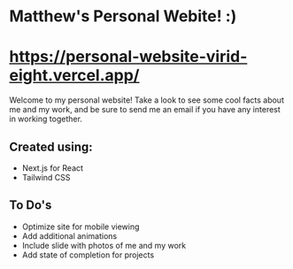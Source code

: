 # Matthew's Personal Webite! :)
https://personal-website-virid-eight.vercel.app/
===============================
Welcome to my personal website! Take a look to see some cool facts about me and my work, and be sure to send me an email if you have any interest in working together.

## Created using:
* Next.js for React
* Tailwind CSS

## To Do's
* Optimize site for mobile viewing
* Add additional animations
* Include slide with photos of me and my work
* Add state of completion for projects
